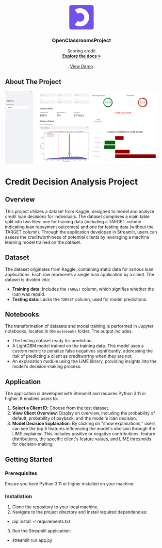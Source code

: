 <a name="readme-top"></a>
<!--


<!-- PROJECT LOGO -->
<br />
<div align="center">
  <a href="https://github.com/fruitsamurai97/OpenClassroomsProject_7">
    <img src="images/logo.png" alt="Logo" width="80" height="80">
  </a>

<h3 align="center">OpenClassroomsProject</h3>

  <p align="center">
    Scoring credit
    <br />
    <a href="https://github.com/fruitsamurai97/OpenClassroomsProject_7"><strong>Explore the docs »</strong></a>
    <br />
    <br />
    .
    <a href="https://openclassrooms-scoring.azurewebsites.net/">View Demo</a>
    .
  </p>
</div>




<!-- ABOUT THE PROJECT -->
## About The Project

[![Product Name Screen Shot][product-screenshot]](https://openclassrooms-scoring.azurewebsites.net/)

# Credit Decision Analysis Project

## Overview
This project utilizes a dataset from Kaggle, designed to model and analyze credit loan decisions for individuals. The dataset comprises a main table split into two files: one for training data (including a TARGET column indicating loan repayment outcomes) and one for testing data (without the TARGET column). Through the application developed in Streamlit, users can assess the creditworthiness of potential clients by leveraging a machine learning model trained on the dataset.

## Dataset
The dataset originates from Kaggle, containing static data for various loan applications. Each row represents a single loan application by a client. The dataset is divided into:
- **Training data**: Includes the `TARGET` column, which signifies whether the loan was repaid.
- **Testing data**: Lacks the `TARGET` column, used for model predictions.

## Notebooks
The transformation of datasets and model training is performed in Jupyter notebooks, located in the `notebooks` folder. The output includes:
- The testing dataset ready for prediction.
- A LightGBM model trained on the training data. This model uses a custom metric to penalize false negatives significantly, addressing the risk of predicting a client as creditworthy when they are not.
- An explanation module using the LIME library, providing insights into the model's decision-making process.

## Application
The application is developed with Streamlit and requires Python 3.11 or higher. It enables users to:
1. **Select a Client ID**: Choose from the test dataset.
2. **View Client Overview**: Display an overview, including the probability of default, probability of payback, and the model's loan decision.
3. **Model Decision Explanation**: By clicking on "show explanations," users can see the top 5 features influencing the model's decision through the LIME explainer. This includes positive or negative contributions, feature distributions, the specific client's feature values, and LIME thresholds for decision-making.

## Getting Started

### Prerequisites
Ensure you have Python 3.11 or higher installed on your machine.

### Installation
1. Clone the repository to your local machine.
2. Navigate to the project directory and install required dependencies:  
  *  pip install -r requirements.txt
3. Run the Streamlit application:
  * streamlit run app.py





[product-screenshot]: images/screenshot.png
